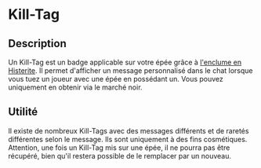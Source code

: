# Kill-Tag

## Description
Un Kill-Tag est un badge applicable sur votre épée grâce à [l'enclume en Histerite](https://histeria.fr/wiki/blocs/histerite-anvil). Il permet d'afficher un message personnalisé dans le chat lorsque vous tuez un joueur avec une épée en possédant un. Vous pouvez uniquement en obtenir via le marché noir.

## Utilité
Il existe de nombreux Kill-Tags avec des messages différents et de raretés différentes selon le message. Ils sont uniquement à des fins cosmétiques.
Attention, une fois un Kill-Tag mis sur une épée, il ne pourra pas être récupéré, bien qu'il restera possible de le remplacer par un nouveau.
